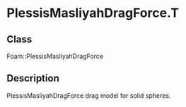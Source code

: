 # PlessisMasliyahDragForce.T 
## Class
Foam::PlessisMasliyahDragForce

## Description
PlessisMasliyahDragForce drag model for solid spheres.


